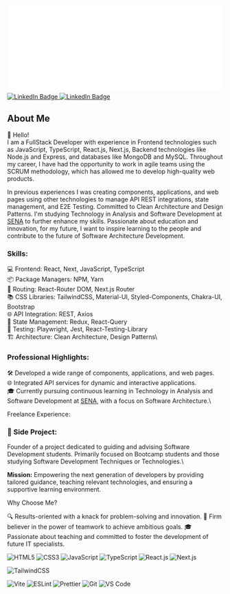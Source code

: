   <a href="https://www.sergiogonzalez.tech/">
    <img src="play.svg" alt="Banner Image">
  </a>

<div>
<a href="https://www.linkedin.com/in/soysergiogonza-frontend/" target="_blank">
	<img src="https://img.shields.io/badge/LinkedIn-0A66C2.svg?style=for-the-badge&logo=LinkedIn&logoColor=white" alt="LinkedIn Badge">
</a>


<a href="https://twitter.com/soysergiogonza" target="_blank">
	<img src="https://img.shields.io/badge/Twitter-1D9BF0.svg?style=for-the-badge&logo=Twitter&logoColor=white" alt="LinkedIn Badge">
</a>
</div>

## About Me

👋 Hello! \
I am a FullStack Developer with experience in Frontend technologies such as JavaScript, TypeScript, React.js, Next.js,
Backend technologies like Node.js and Express, and databases like MongoDB and MySQL. Throughout my career, I have had
the opportunity to work in agile teams using the SCRUM methodology, which has allowed me to develop high-quality web
products.

In previous experiences I was creating components, applications, and web pages using other technologies to manage API
REST integrations, state management, and E2E Testing.
Committed to Clean Architecture and Design Patterns.
I'm studying
Technology in Analysis and Software Development
at [SENA](https://www.linkedin.com/school/servicio-nacional-de-aprendizaje-sena-/) to further enhance my skills.
Passionate about education and innovation, for my future, I want to inspire learning to the people and contribute to the
future of Software Architecture Development.

### Skills:

💻 Frontend: React, Next, JavaScript, TypeScript\
📦 Package Managers: NPM, Yarn\
🔀 Routing: React-Router DOM, Next.js Router\
📚 CSS Libraries: TailwindCSS, Material-UI, Styled-Components, Chakra-UI, Bootstrap\
🌐 API Integration: REST, Axios\
🚀 State Management: Redux, React-Query\
🧪 Testing: Playwright, Jest, React-Testing-Library\
🏗️ Architecture: Clean Architecture, Design Patterns\

### Professional Highlights:

🛠️ Developed a wide range of components, applications, and web pages.\
🌐 Integrated API services for dynamic and interactive applications.\
🎓 Currently pursuing continuous learning in Technology in Analysis and Software Development
at [SENA](https://www.linkedin.com/school/servicio-nacional-de-aprendizaje-sena-/), with a focus on Software
Architecture.\

Freelance Experience:

### 🚀 Side Project:

Founder of a project dedicated to guiding and advising Software Development students. Primarily
focused on Bootcamp students and those studying Software Development Techniques or Technologies.\

**Mission:**
Empowering the next generation of developers by providing tailored guidance, teaching relevant technologies, and
ensuring a supportive learning environment.

Why Choose Me?

🔍 Results-oriented with a knack for problem-solving and innovation.
🤝 Firm believer in the power of teamwork to achieve ambitious goals.
🎓 Passionate about teaching and committed to foster the development of future IT specialists.

![HTML5](https://img.shields.io/badge/-HTML5-%23E44D27?style=flat-square&logo=html5&logoColor=ffffff)
![CSS3](https://img.shields.io/badge/-CSS3-%231572B6?style=flat-square&logo=css3)
![JavaScript](https://img.shields.io/badge/-JavaScript-%23F7DF1C?style=flat-square&logo=javascript&logoColor=000000&labelColor=%23F7DF1C&color=%23FFCE5A)
![TypeScript](https://img.shields.io/badge/-TypeScript-007ACC?style=flat-square&logo=typescript&logoColor=white)
![React.js](https://img.shields.io/badge/-React.js-%23282C34?style=flat-square&logo=react)
![Next.js](https://img.shields.io/badge/-Next.js-%23000000?style=flat-square&logo=nextdotjs)

![TailwindCSS](https://img.shields.io/badge/-TailwindCSS-%231a202c?style=flat-square&logo=tailwind-css)

![Vite](https://img.shields.io/badge/-Vite-%23646CFF?style=flat-square&logo=vite&logoColor=ffffff)
![ESLint](https://img.shields.io/badge/-ESLint-%234B32C3?style=flat-square&logo=eslint)
![Prettier](https://img.shields.io/badge/-Prettier-%23F7B93E?style=flat-square&logo=prettier&logoColor=ffffff)
![Git](https://img.shields.io/badge/-Git-%23F05032?style=flat-square&logo=git&logoColor=%23ffffff)
![VS Code](https://img.shields.io/badge/-VSCode-%23007ACC?style=flat-square&logo=visual-studio-code)